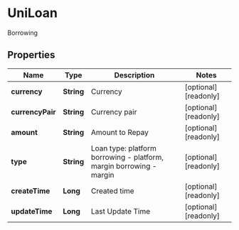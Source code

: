 
# UniLoan

Borrowing

## Properties

Name | Type | Description | Notes
------------ | ------------- | ------------- | -------------
**currency** | **String** | Currency |  [optional] [readonly]
**currencyPair** | **String** | Currency pair |  [optional] [readonly]
**amount** | **String** | Amount to Repay |  [optional] [readonly]
**type** | **String** | Loan type: platform borrowing - platform, margin borrowing - margin |  [optional] [readonly]
**createTime** | **Long** | Created time |  [optional] [readonly]
**updateTime** | **Long** | Last Update Time |  [optional] [readonly]

